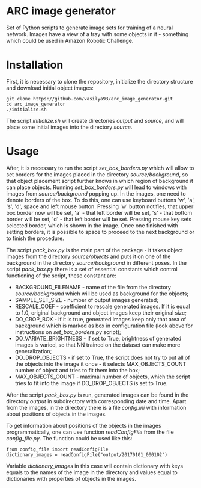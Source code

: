# ARC image generator
Set of Python scripts to generate image sets for training of a neural network. Images have a view of a tray with some objects in it - something which could be used in Amazon Robotic Challenge.

# Installation
First, it is necessary to clone the repository, initialize the directory structure and download initial object images:
```
git clone https://github.com/vasilya93/arc_image_generator.git
cd arc_image_generator
./initialize.sh
```
The script *initialize.sh* will create directories *output* and *source*, and will place some initial images into the directory *source*. 

# Usage

After, it is necessary to run the script *set_box_borders.py* which will allow to set borders for the images placed in the directory *source/background*, so that object placement script further knows in which region of background it can place objects. Running *set_box_borders.py* will lead to windows with images from *source/background* popping up. In the images, one need to denote borders of the box. To do this, one can use keyboard buttons 'w', 'a', 's', 'd', space and left mouse button. Pressing 'w' button notifies, that upper box border now will be set, 'a' - that left border will be set, 's' - that bottom border will be set, 'd' - that left border will be set. Pressing mouse key sets selected border, which is shown in the image. Once one finished with setting borders, it is possible to space to proceed to the next background or to finish the procedure.

The script *pack_box.py* is the main part of the package - it takes object images from the directory *source/objects* and puts it on one of the background in the directory *source/background* in different poses. In the script *pack_box.py* there is a set of essential constants which control functioning of the script, these constant are:
* BACKGROUND_FILENAME - name of the file from the directory *source/background* which will be used as background for the objects;
* SAMPLE_SET_SIZE - number of output images generated;
* RESCALE_COEF - coefficient to rescale generated images. If it is equal to 1.0, original background and object images keep their original size;
* DO_CROP_BOX - if it is true, generated images keep only that area of background which is marked as box in configuration file (look above for instructions on *set_box_borders.py* script);
* DO_VARIATE_BRIGHTNESS - if set to True, brightness of generated images is varied, so that NN trained on the dataset can make more generalization;
* DO_DROP_OBJECTS - if set to True, the script does not try to put all of the objects into the image it once - it selects MAX_OBJECTS_COUNT number of object and tries to fit them into the box;
* MAX_OBJECTS_COUNT - maximal number of objects, which the script tries to fit into the image if DO_DROP_OBJECTS is set to True.

After the script *pack_box.py* is run, generated images can be found in the directory *output* in subdirectory with corresponding date and time. Apart from the images, in the directory there is a file *config.ini* with information about positions of objects in the images.

To get information about positions of the objects in the images programmatically, one can use function *readConfigFile* from the file *config_file.py*. The function could be used like this:
```
from config_file import readConfigFile
dictionary_images = readConfigFile("output/20170101_000102")
```
Variable *dictionary_images* in this case will contain dictionary with keys equals to the names of the image in the directory and values equal to dictionaries with properties of objects in the images.
